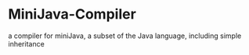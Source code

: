 # MiniJava-Compiler
a compiler for miniJava, a subset of the Java language, including simple inheritance

